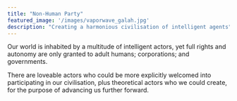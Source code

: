 ```yaml
---
title: "Non-Human Party"
featured_image: '/images/vaporwave_galah.jpg'
description: "Creating a harmonious civilisation of intelligent agents"
---
```

Our world is inhabited by a multitude of intelligent actors, yet full rights and autonomy are only granted to adult humans; corporations; and governments.

There are loveable actors who could be more explicitly welcomed into participating in our civilisation, plus theoretical actors who we could create, for the purpose of advancing us further forward.
